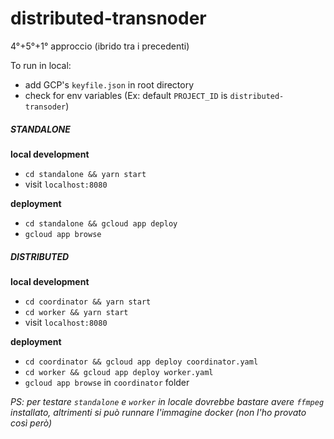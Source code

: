 # distributed-transnoder

4°+5°+1° approccio (ibrido tra i precedenti)

To run in local:

 - add GCP's `keyfile.json` in root directory
 - check for env variables (Ex: default `PROJECT_ID` is `distributed-transoder`)

##### STANDALONE
__local development__
 - `cd standalone && yarn start`
 - visit `localhost:8080`

__deployment__
  - `cd standalone && gcloud app deploy`
  - `gcloud app browse`

##### DISTRIBUTED
__local development__
 - `cd coordinator && yarn start`
 - `cd worker && yarn start`
 - visit `localhost:8080`

__deployment__
 - `cd coordinator && gcloud app deploy coordinator.yaml`
 - `cd worker && gcloud app deploy worker.yaml`
 - `gcloud app browse` in `coordinator` folder

 _PS: per testare `standalone` e `worker` in locale dovrebbe bastare avere `ffmpeg` installato, altrimenti si può runnare l'immagine docker (non l'ho provato così però)_
